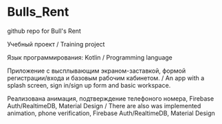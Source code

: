 # Bulls_Rent

github repo for Bull's Rent

Учебный проект / Training project

Язык программирования: Kotlin / Programming language

Приложение с высплывающим экраном-заставкой, формой регистрации/входа и базовым рабочим кабинетом. / 
An app with a splash screen, sign in/sign up form and basic workspace.

Реализована анимация, подтверждение телефоного номера, Firebase Auth/RealtimeDB, Material Design / There are also was implemented animation,
phone verification, Firebase Auth/RealtimeDB, Material Design
